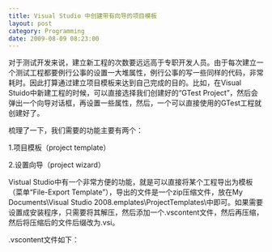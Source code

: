 ```yaml
---
title: Visual Studio 中创建带有向导的项目模板
layout: post
category: Programming
date: 2009-08-09 08:23:00
---
```


对于测试开发来说，建立新工程的次数要远远高于专职开发人员。由于每次建立一个测试工程都要例行公事的设置一大堆属性，例行公事的写一些同样的代码，非常耗时。因此打算通过建立项目模板来达到自己完成的目的。比如，在Visual Stuido中新建工程的时候，可以直接选择我们创建好的&#8220;GTest Project&#8221;，然后会弹出一个向导对话框，再设置一些属性，然后，一个可以直接使用的GTest工程就创建好了。

梳理了一下，我们需要的功能主要有两个：

1.项目模板（project template）

2.设置向导（project wizard）

Vistual Studio中有一个非常方便的功能，就是可以直接将某个工程导出为模板（菜单&#8220;File-Export Template&#8221;），导出的文件是一个zip压缩文件，放在My Documents\Visual Studio 2008.emplates\ProjectTemplates\中即可。如果需要设置成安装程序，只需要将其解压，然后添加一个.vscontent文件，然后再压缩，然后将压缩后的文件后缀改为.vsi。

.vscontent文件如下：

<div class="cnblogs_code"><!--

Code highlighting produced by Actipro CodeHighlighter (freeware)

http://www.CodeHighlighter.com/

--><span style="color: #0000ff;">&lt;</span><span style="color: #800000;">VSContent&nbsp;</span><span style="color: #ff0000;">xmlns</span><span style="color: #0000ff;">="http://schemas.microsoft.com/developer/vscontent/2005"</span><span style="color: #0000ff;">&gt;</span><span style="color: #000000;">

&nbsp;&nbsp;&nbsp;&nbsp;</span><span style="color: #0000ff;">&lt;</span><span style="color: #800000;">Content</span><span style="color: #0000ff;">&gt;</span><span style="color: #000000;">

&nbsp;&nbsp;&nbsp;&nbsp;&nbsp;&nbsp;&nbsp;&nbsp;</span><span style="color: #0000ff;">&lt;</span><span style="color: #800000;">FileName</span><span style="color: #0000ff;">&gt;</span><span style="color: #000000;">MyProjectTemplate.zip</span><span style="color: #0000ff;">&lt;/</span><span style="color: #800000;">FileName</span><span style="color: #0000ff;">&gt;</span><span style="color: #000000;">

&nbsp;&nbsp;&nbsp;&nbsp;&nbsp;&nbsp;&nbsp;&nbsp;</span><span style="color: #0000ff;">&lt;</span><span style="color: #800000;">DisplayName</span><span style="color: #0000ff;">&gt;</span><span style="color: #000000;">Sample&nbsp;Project&nbsp;Template</span><span style="color: #0000ff;">&lt;/</span><span style="color: #800000;">DisplayName</span><span style="color: #0000ff;">&gt;</span><span style="color: #000000;">

&nbsp;&nbsp;&nbsp;&nbsp;&nbsp;&nbsp;&nbsp;&nbsp;</span><span style="color: #0000ff;">&lt;</span><span style="color: #800000;">Description</span><span style="color: #0000ff;">&gt;</span><span style="color: #000000;">A&nbsp;project&nbsp;template&nbsp;created&nbsp;for&nbsp;this&nbsp;example.</span><span style="color: #0000ff;">&lt;/</span><span style="color: #800000;">Description</span><span style="color: #0000ff;">&gt;</span><span style="color: #000000;">

&nbsp;&nbsp;&nbsp;&nbsp;&nbsp;&nbsp;&nbsp;&nbsp;</span><span style="color: #0000ff;">&lt;</span><span style="color: #800000;">FileContentType</span><span style="color: #0000ff;">&gt;</span><span style="color: #000000;">VSTemplate</span><span style="color: #0000ff;">&lt;/</span><span style="color: #800000;">FileContentType</span><span style="color: #0000ff;">&gt;</span><span style="color: #000000;">

&nbsp;&nbsp;&nbsp;&nbsp;&nbsp;&nbsp;&nbsp;&nbsp;</span><span style="color: #0000ff;">&lt;</span><span style="color: #800000;">ContentVersion</span><span style="color: #0000ff;">&gt;</span><span style="color: #000000;">1.0</span><span style="color: #0000ff;">&lt;/</span><span style="color: #800000;">ContentVersion</span><span style="color: #0000ff;">&gt;</span><span style="color: #000000;">

&nbsp;&nbsp;&nbsp;&nbsp;&nbsp;&nbsp;&nbsp;&nbsp;</span><span style="color: #0000ff;">&lt;</span><span style="color: #800000;">Attributes</span><span style="color: #0000ff;">&gt;</span><span style="color: #000000;">

&nbsp;&nbsp;&nbsp;&nbsp;&nbsp;&nbsp;&nbsp;&nbsp;&nbsp;&nbsp;&nbsp;&nbsp;</span><span style="color: #0000ff;">&lt;</span><span style="color: #800000;">Attribute&nbsp;</span><span style="color: #ff0000;">name</span><span style="color: #0000ff;">="ProjectType"</span><span style="color: #ff0000;">&nbsp;value</span><span style="color: #0000ff;">="Visual&nbsp;Basic"</span><span style="color: #0000ff;">/&gt;</span><span style="color: #000000;">

&nbsp;&nbsp;&nbsp;&nbsp;&nbsp;&nbsp;&nbsp;&nbsp;&nbsp;&nbsp;&nbsp;&nbsp;</span><span style="color: #0000ff;">&lt;</span><span style="color: #800000;">Attribute&nbsp;</span><span style="color: #ff0000;">name</span><span style="color: #0000ff;">="ProjectSubType"</span><span style="color: #ff0000;">&nbsp;value</span><span style="color: #0000ff;">=""</span><span style="color: #0000ff;">/&gt;</span><span style="color: #000000;">

&nbsp;&nbsp;&nbsp;&nbsp;&nbsp;&nbsp;&nbsp;&nbsp;&nbsp;&nbsp;&nbsp;&nbsp;</span><span style="color: #0000ff;">&lt;</span><span style="color: #800000;">Attribute&nbsp;</span><span style="color: #ff0000;">name</span><span style="color: #0000ff;">="TemplateType"</span><span style="color: #ff0000;">&nbsp;value</span><span style="color: #0000ff;">="Project"</span><span style="color: #0000ff;">/&gt;</span><span style="color: #000000;">

&nbsp;&nbsp;&nbsp;&nbsp;&nbsp;&nbsp;&nbsp;&nbsp;</span><span style="color: #0000ff;">&lt;/</span><span style="color: #800000;">Attributes</span><span style="color: #0000ff;">&gt;</span><span style="color: #000000;">

&nbsp;&nbsp;&nbsp;&nbsp;</span><span style="color: #0000ff;">&lt;/</span><span style="color: #800000;">Content</span><span style="color: #0000ff;">&gt;</span><span style="color: #000000;">

</span><span style="color: #0000ff;">&lt;/</span><span style="color: #800000;">VSContent</span><span style="color: #0000ff;">&gt;</span></div>

这样，第一步要实现的项目模板就非常轻松的实现了。接下来是要实现一个设置向导。要实现一个设置向导，需要做的事情是：

1.新建一个Class Lirary的向导工程。

2.添加.NET引用：&#8220;Microsoft.VisualStudio.TemplateWizardInterface&#8221;和&#8220;EnvDTE&#8221;

3.新建一个Windows Form（设置向导），添加一些自己想要的控件。并保证将设置的属性能够通过外部获取。

4.新建一个类，实现IWizard接口。主要实现RunStarted方法。在RunStarted方法中，将前面的Windows Form创建出来，然后获取设置的属性，添加到replacementsDictionary中。比如：replacementsDictionary.Add("$MyName$", myName);

5.新建一个工程，作为模板。在该工程里，可以通过使用"$MyName$"达到替换之前设置的myName属性。

6.将向导工程编译出来的dll安装到全局的Assembly缓存中。一般通过：gacutil -i xxx.dll来做。

7.导出之前创建的模板工程，解压zip文件，打开.vstemplate文件，添加对向导DLL的引用：

<div class="cnblogs_code"><!--

Code highlighting produced by Actipro CodeHighlighter (freeware)

http://www.CodeHighlighter.com/

--><span style="color: #0000ff;">&lt;</span><span style="color: #800000;">WizardExtension</span><span style="color: #0000ff;">&gt;</span><span style="color: #000000;">

&nbsp;&nbsp;&nbsp;&nbsp;</span><span style="color: #0000ff;">&lt;</span><span style="color: #800000;">Assembly</span><span style="color: #0000ff;">&gt;</span><span style="color: #000000;">MyTemplateWizardLib,&nbsp;Version=1.0.0.0,&nbsp;Culture=neutral,&nbsp;PublicKeyToken=345b65148ade810f,&nbsp;processorArchitecture=MSIL</span><span style="color: #0000ff;">&lt;/</span><span style="color: #800000;">Assembly</span><span style="color: #0000ff;">&gt;</span><span style="color: #000000;">

&nbsp;&nbsp;&nbsp;&nbsp;</span><span style="color: #0000ff;">&lt;</span><span style="color: #800000;">FullClassName</span><span style="color: #0000ff;">&gt;</span><span style="color: #000000;">MyTemplateWizardLib.MyWizardLib</span><span style="color: #0000ff;">&lt;/</span><span style="color: #800000;">FullClassName</span><span style="color: #0000ff;">&gt;</span><span style="color: #000000;">

</span><span style="color: #0000ff;">&lt;/</span><span style="color: #800000;">WizardExtension</span><span style="color: #0000ff;">&gt;</span></div>
8.再压缩，然后将zip文件放置到My Documents\Visual Studio 2008.emplates\ProjectTemplates\即可。

这样，一个带有设置向导的项目模板就建立好了。比如，我可以在向导中让用户选择需要添加的lib引用，或是dll引用，然后，我自动将其选择的引用设置到新建的工程中，如果是gtest工程，我将在模板中自动写好其中的main函数中例行公事的几句话。总之，几乎可以定制所有我需要预先定制的内容，从而提高写代码的效率。

我们上面记录的方法比较笼统，如果之前没有接触的话可能会比较朦胧。下面的地址中提供了一个视频教学，可能会更加容易理解：
  
[http://msdn.microsoft.com/en-us/vstudio/bb669054.aspx](http://msdn.microsoft.com/en-us/vstudio/bb669054.aspx)

更多的相关资料：
  
[How to: Use Wizards with Project Templates](http://msdn.microsoft.com/en-us/library/ms185301%28VS.80%29.aspx)
  
[How to: Package Community Components to Use the Visual Studio Content Installer](http://msdn.microsoft.com/en-us/library/ms246580%28VS.80%29.aspx)
  
[Visual Studio Templates](http://msdn.microsoft.com/en-us/library/6db0hwky%28VS.80%29.aspx)
  
[Create Reusable Project And Item Templates For Your Development Team](http://msdn.microsoft.com/en-us/magazine/cc188697.aspx)
  
[制作Visual Studio项目模板](http://www.cnblogs.com/hjf1223/archive/2008/11/19/project_template.html)-阿不
